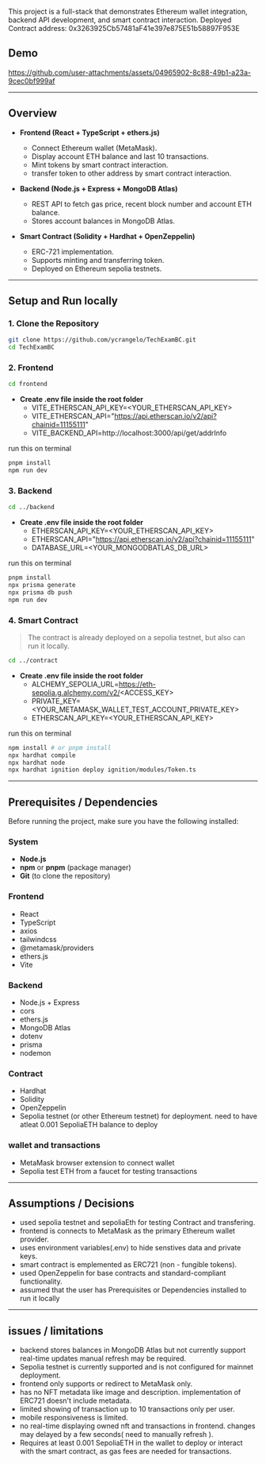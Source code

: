This project is a full-stack that demonstrates Ethereum wallet integration, backend API development, and smart contract interaction.
Deployed Contract address: 0x3263925Cb57481aF41e397e875E51b58897F953E

## Demo
https://github.com/user-attachments/assets/04965902-8c88-49b1-a23a-9cec0bf999af

---
## Overview
- **Frontend (React + TypeScript + ethers.js)**  
  - Connect Ethereum wallet (MetaMask).  
  - Display account ETH balance and last 10 transactions.
  - Mint tokens by smart contract interaction.
  - transfer token to other address by smart contract interaction.

- **Backend (Node.js + Express  + MongoDB Atlas)**  
  - REST API to fetch gas price, recent block number and account ETH balance.  
  - Stores account balances in MongoDB Atlas.  

- **Smart Contract (Solidity + Hardhat + OpenZeppelin)**  
  - ERC-721 implementation.  
  - Supports minting and transferring token.  
  - Deployed on Ethereum sepolia testnets.  

---
## Setup and Run locally
### 1. Clone the Repository
```bash
git clone https://github.com/ycrangelo/TechExamBC.git
cd TechExamBC
```

### 2. Frontend
```bash
cd frontend
```

- **Create .env file inside the root folder**  
  - VITE_ETHERSCAN_API_KEY=<YOUR_ETHERSCAN_API_KEY> 
  - VITE_ETHERSCAN_API="https://api.etherscan.io/v2/api?chainid=11155111" 
  - VITE_BACKEND_API=http://localhost:3000/api/get/addrInfo

run this on terminal
```bash
pnpm install
npm run dev
```

### 3. Backend
```bash
cd ../backend
```

- **Create .env file inside the root folder**  
  - ETHERSCAN_API_KEY=<YOUR_ETHERSCAN_API_KEY> 
  - ETHERSCAN_API="https://api.etherscan.io/v2/api?chainid=11155111"
  - DATABASE_URL=<YOUR_MONGODBATLAS_DB_URL>

run this on terminal
```bash
pnpm install
npx prisma generate
npx prisma db push
npm run dev
```

### 4. Smart Contract
> The contract is already deployed on a sepolia testnet, but also can run it locally.
```bash
cd ../contract
```
- **Create .env file inside the root folder**  
  - ALCHEMY_SEPOLIA_URL=https://eth-sepolia.g.alchemy.com/v2/<ACCESS_KEY>
  - PRIVATE_KEY=<YOUR_METAMASK_WALLET_TEST_ACCOUNT_PRIVATE_KEY>
  - ETHERSCAN_API_KEY=<YOUR_ETHERSCAN_API_KEY>
  
run this on terminal
```bash
npm install # or pnpm install
npx hardhat compile
npx hardhat node
npx hardhat ignition deploy ignition/modules/Token.ts
```

---
## Prerequisites / Dependencies

Before running the project, make sure you have the following installed:

### System
- **Node.js**
- **npm** or **pnpm** (package manager)
- **Git** (to clone the repository)

### Frontend
- React
- TypeScript
- axios
- tailwindcss
- @metamask/providers
- ethers.js
- Vite

### Backend
- Node.js + Express
- cors
- ethers.js
- MongoDB Atlas
- dotenv
- prisma
- nodemon

### Contract
- Hardhat
- Solidity
- OpenZeppelin
- Sepolia testnet (or other Ethereum testnet) for deployment. need to have atleat 0.001 SepoliaETH balance to deploy

### wallet and transactions
- MetaMask browser extension to connect wallet
- Sepolia test ETH from a faucet for testing transactions

---
## Assumptions / Decisions
- used sepolia testnet and sepoliaEth for testing Contract and transfering.
- frontend is connects to MetaMask as the primary Ethereum wallet provider.
- uses environment variables(.env) to hide senstives data and private keys.
- smart contract is emplemented as ERC721 (non - fungible tokens).
- used OpenZeppelin for base contracts and standard-compliant functionality.
- assumed that the user has Prerequisites or Dependencies installed to run it locally

---
## issues / limitations
- backend stores balances in MongoDB Atlas but not currently support real-time updates manual refresh may be required.
- Sepolia testnet is currently supported and is not configured for mainnet deployment.
- frontend only supports or redirect to MetaMask only.
- has no NFT metadata like image and description. implementation of ERC721 doesn't include metadata.
- limited showing of transaction up to 10 transactions only per user.
- mobile responsiveness is limited.
- no real-time displaying owned nft and transactions in frontend. changes may delayed by a few seconds( need to manually refresh ).
- Requires at least 0.001 SepoliaETH in the wallet to deploy or interact with the smart contract, as gas fees are needed for transactions.


